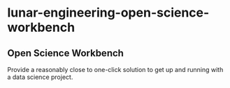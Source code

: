 # lunar-engineering-open-science-workbench

## Open Science Workbench

Provide a reasonably close to one-click solution to get up and running with a data science project.
